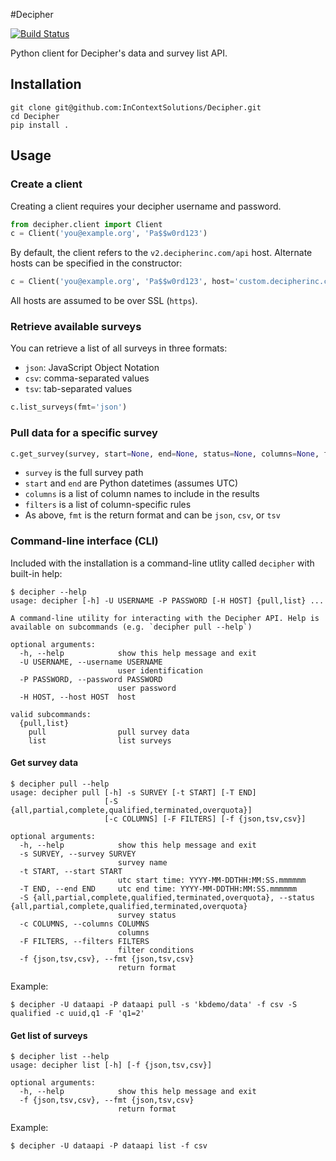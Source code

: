 #Decipher

[![Build Status](https://api.shippable.com/projects/53bd62bb728a8df803885803/badge/master)](https://www.shippable.com/projects/53bd62bb728a8df803885803/builds/2)

Python client for Decipher's data and survey list API.

## Installation

    git clone git@github.com:InContextSolutions/Decipher.git
    cd Decipher
    pip install .

## Usage

### Create a client

Creating a client requires your decipher username and password.

```python
from decipher.client import Client
c = Client('you@example.org', 'Pa$$w0rd123')
```

By default, the client refers to the `v2.decipherinc.com/api` host. Alternate hosts can be specified in the constructor:

```python
c = Client('you@example.org', 'Pa$$w0rd123', host='custom.decipherinc.com/api')
```

All hosts are assumed to be over SSL (`https`).

### Retrieve available surveys

You can retrieve a list of all surveys in three formats:

- `json`: JavaScript Object Notation
- `csv`: comma-separated values
- `tsv`: tab-separated values

```python
c.list_surveys(fmt='json')
```

### Pull data for a specific survey

```python
c.get_survey(survey, start=None, end=None, status=None, columns=None, filters=None, fmt='json')
```

- `survey` is the full survey path
- `start` and `end` are Python datetimes (assumes UTC)
- `columns` is a list of column names to include in the results
- `filters` is a list of column-specific rules
- As above, `fmt` is the return format and can be `json`, `csv`, or `tsv`

### Command-line interface (CLI)

Included with the installation is a command-line utlity called `decipher` with built-in help:

```shell
$ decipher --help
usage: decipher [-h] -U USERNAME -P PASSWORD [-H HOST] {pull,list} ...

A command-line utility for interacting with the Decipher API. Help is
available on subcommands (e.g. `decipher pull --help`)

optional arguments:
  -h, --help            show this help message and exit
  -U USERNAME, --username USERNAME
                        user identification
  -P PASSWORD, --password PASSWORD
                        user password
  -H HOST, --host HOST  host

valid subcommands:
  {pull,list}
    pull                pull survey data
    list                list surveys
```

#### Get survey data

```shell
$ decipher pull --help
usage: decipher pull [-h] -s SURVEY [-t START] [-T END]
                     [-S {all,partial,complete,qualified,terminated,overquota}]
                     [-c COLUMNS] [-F FILTERS] [-f {json,tsv,csv}]

optional arguments:
  -h, --help            show this help message and exit
  -s SURVEY, --survey SURVEY
                        survey name
  -t START, --start START
                        utc start time: YYYY-MM-DDTHH:MM:SS.mmmmmm
  -T END, --end END     utc end time: YYYY-MM-DDTHH:MM:SS.mmmmmm
  -S {all,partial,complete,qualified,terminated,overquota}, --status {all,partial,complete,qualified,terminated,overquota}
                        survey status
  -c COLUMNS, --columns COLUMNS
                        columns
  -F FILTERS, --filters FILTERS
                        filter conditions
  -f {json,tsv,csv}, --fmt {json,tsv,csv}
                        return format
```

Example:

```shell
$ decipher -U dataapi -P dataapi pull -s 'kbdemo/data' -f csv -S qualified -c uuid,q1 -F 'q1=2'
```

#### Get list of surveys

```shell
$ decipher list --help
usage: decipher list [-h] [-f {json,tsv,csv}]

optional arguments:
  -h, --help            show this help message and exit
  -f {json,tsv,csv}, --fmt {json,tsv,csv}
                        return format
```

Example:

```shell
$ decipher -U dataapi -P dataapi list -f csv
```
